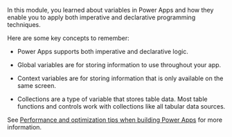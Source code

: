 In this module, you learned about variables in Power Apps and how they
enable you to apply both imperative and declarative programming
techniques.

Here are some key concepts to remember:

-   Power Apps supports both imperative and declarative logic.

-   Global variables are for storing information to use throughout your
    app.

-   Context variables are for storing information that is only available
    on the same screen.

-   Collections are a type of variable that stores table data. Most
    table functions and controls work with collections like all tabular
    data sources. 

See [Performance and optimization tips when building Power Apps](https://youtu.be/zrNnQ-PPE2Y?azure-portal=true) for more information.
